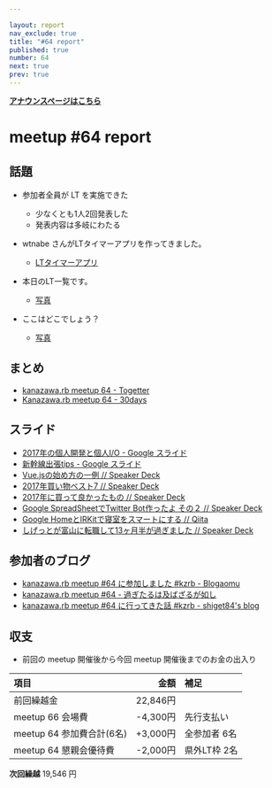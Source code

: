 ```yaml
---

layout: report
nav_exclude: true
title: "#64 report"
published: true
number: 64
next: true
prev: true
---
```


<div style="text-align: left;"><a href="/64/"><strong>アナウンスページはこちら</strong></a></div>

# meetup #64 report

## 話題

* 参加者全員が LT を実施できた
  * 少なくとも1人2回発表した
  * 発表内容は多岐にわたる

* wtnabe さんがLTタイマーアプリを作ってきました。
  + [LTタイマーアプリ](https://lt-timer.herokuapp.com/)

* 本日のLT一覧です。
  + [写真](https://t.co/Wjed0uTObx)

* ここはどこでしょう？
  + [写真](https://t.co/RL12YjqjHa)

## まとめ

* [kanazawa.rb meetup 64 - Togetter](https://togetter.com/li/1182433)
* [Kanazawa.rb meetup 64 - 30days](http://30d.jp/kzrb/54)

## スライド

* [2017年の個人開発と個人I/O \- Google スライド](https://docs.google.com/presentation/d/1DyPRPI21urcVdOcW7PE2jz0Mp-N9TuF7K9GG4u7i0PA/edit#slide=id.p)
* [新幹線出張tips \- Google スライド](https://docs.google.com/presentation/d/1s3w8Do2wkxGmfghdGFlWFWcp5a0nzHxQIzf4bn3MZpc/edit#slide=id.p)
* [Vue.jsの始め方の一例  // Speaker Deck](https://speakerdeck.com/wtnabe/one-case-of-how-to-begin-vuejs)
* [2017年買い物ベスト7  // Speaker Deck](https://speakerdeck.com/izawa/2017nian-mai-iwu-besuto7)
* [2017年に買って良かったもの  // Speaker Deck](https://speakerdeck.com/shiget84/kzrb-meetup-number-64-lt2)
* [Google SpreadSheetでTwitter Bot作ったよ その２  // Speaker Deck](https://speakerdeck.com/cottondesu/google-spreadsheetdetwitter-botzuo-tutayo-sofalse2)
* [Google HomeとIRKitで寝室をスマートにする  // Qiita](https://qiita.com/noboru_i/private/c35576b422a3b9b89572)
* [しげっとが富山に転職して13ヶ月半が過ぎました  // Speaker Deck](https://speakerdeck.com/shiget84/kzrb-meetup-number-64-lt1)

## 参加者のブログ

* [kanazawa\.rb meetup \#64 に参加しました \#kzrb \- Blogaomu](http://www.blogaomu.com/entry/kzrb64)
* [kanazawa\.rb meetup \#64 \- 過ぎたるは及ばざるが如し](http://cotton-desu.hatenablog.com/entry/2017/12/18/193936)
* [kanazawa\.rb meetup \#64 に行ってきた話 \#kzrb \- shiget84's blog](http://shiget84.hateblo.jp/entry/2017/12/17/000000)

## 収支

* 前回の meetup 開催後から今回 meetup 開催後までのお金の出入り

|項目                           |金額         |補足                                               |
|:------------------------------|------------:|:--------------------------------------------------|
| 前回繰越金                    |    22,846円 |                                                   |
| meetup 66 会場費              |    -4,300円 | 先行支払い                                        |
| meetup 64 参加費合計(6名)    |   +3,000円 | 全参加者 6名                                          |
| meetup 64 懇親会優待費        |    -2,000円 | 県外LT枠 2名                                      |

**次回繰越**  19,546 円
